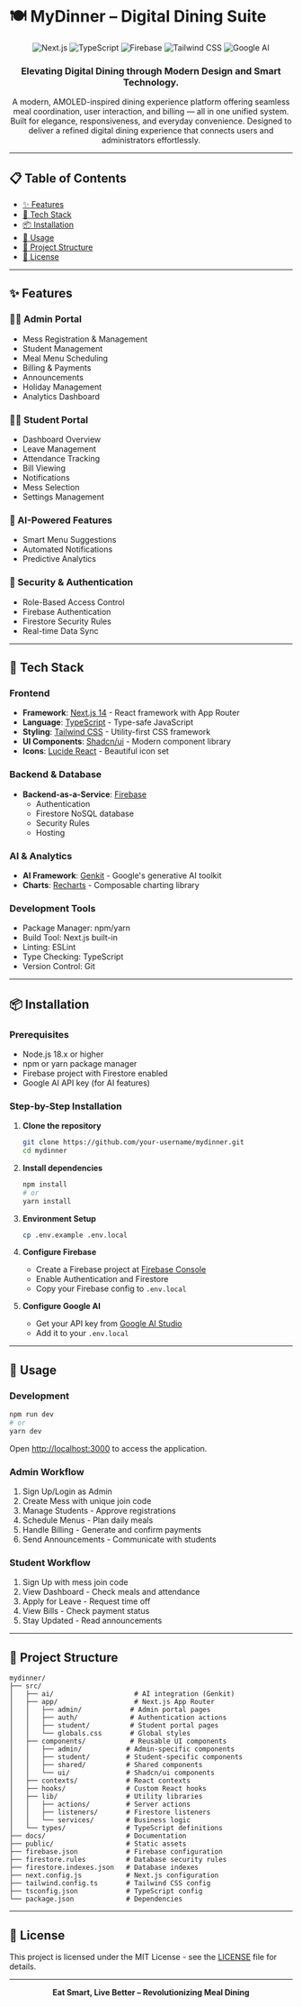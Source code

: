 # 🍽️ MyDinner – Digital Dining Suite

<div align="center">
  <img src="https://img.shields.io/badge/Next.js-000000?style=for-the-badge&logo=next.js&logoColor=white" alt="Next.js" />
  <img src="https://img.shields.io/badge/TypeScript-007ACC?style=for-the-badge&logo=typescript&logoColor=white" alt="TypeScript" />
  <img src="https://img.shields.io/badge/Firebase-FFCA28?style=for-the-badge&logo=firebase&logoColor=black" alt="Firebase" />
  <img src="https://img.shields.io/badge/Tailwind_CSS-38B2AC?style=for-the-badge&logo=tailwind-css&logoColor=white" alt="Tailwind CSS" />
  <img src="https://img.shields.io/badge/Google_AI-4285F4?style=for-the-badge&logo=google&logoColor=white" alt="Google AI" />
</div>

<div align="center">
  <h3>Elevating Digital Dining through Modern Design and Smart Technology.</h3>
  <p>A modern, AMOLED-inspired dining experience platform offering seamless meal coordination, user interaction, and billing — all in one unified system. Built for elegance, responsiveness, and everyday convenience. Designed to deliver a refined digital dining experience that connects users and administrators effortlessly.</p>
</div>

---

## 📋 Table of Contents

- [✨ Features](#-features)
- [🚀 Tech Stack](#-tech-stack)
- [📦 Installation](#-installation)
- [🚀 Usage](#-usage)
- [📁 Project Structure](#-project-structure)
- [📄 License](#-license)

---

## ✨ Features

### 👨‍💼 Admin Portal
- Mess Registration & Management
- Student Management
- Meal Menu Scheduling
- Billing & Payments
- Announcements
- Holiday Management
- Analytics Dashboard

### 👨‍🎓 Student Portal
- Dashboard Overview
- Leave Management
- Attendance Tracking
- Bill Viewing
- Notifications
- Mess Selection
- Settings Management

### 🤖 AI-Powered Features
- Smart Menu Suggestions
- Automated Notifications
- Predictive Analytics

### 🔐 Security & Authentication
- Role-Based Access Control
- Firebase Authentication
- Firestore Security Rules
- Real-time Data Sync

---

## 🚀 Tech Stack

### Frontend
- **Framework**: [Next.js 14](https://nextjs.org/) - React framework with App Router
- **Language**: [TypeScript](https://www.typescriptlang.org/) - Type-safe JavaScript
- **Styling**: [Tailwind CSS](https://tailwindcss.com/) - Utility-first CSS framework
- **UI Components**: [Shadcn/ui](https://ui.shadcn.com/) - Modern component library
- **Icons**: [Lucide React](https://lucide.dev/) - Beautiful icon set

### Backend & Database
- **Backend-as-a-Service**: [Firebase](https://firebase.google.com/)
  - Authentication
  - Firestore NoSQL database
  - Security Rules
  - Hosting

### AI & Analytics
- **AI Framework**: [Genkit](https://genkit.dev/) - Google's generative AI toolkit
- **Charts**: [Recharts](https://recharts.org/) - Composable charting library

### Development Tools
- Package Manager: npm/yarn
- Build Tool: Next.js built-in
- Linting: ESLint
- Type Checking: TypeScript
- Version Control: Git

---

## 📦 Installation

### Prerequisites
- Node.js 18.x or higher
- npm or yarn package manager
- Firebase project with Firestore enabled
- Google AI API key (for AI features)

### Step-by-Step Installation

1. **Clone the repository**
   ```bash
   git clone https://github.com/your-username/mydinner.git
   cd mydinner
   ```

2. **Install dependencies**
   ```bash
   npm install
   # or
   yarn install
   ```

3. **Environment Setup**
   ```bash
   cp .env.example .env.local
   ```

4. **Configure Firebase**
   - Create a Firebase project at [Firebase Console](https://console.firebase.google.com/)
   - Enable Authentication and Firestore
   - Copy your Firebase config to `.env.local`

5. **Configure Google AI**
   - Get your API key from [Google AI Studio](https://makersuite.google.com/app/apikey)
   - Add it to your `.env.local`

---

## 🚀 Usage

### Development
```bash
npm run dev
# or
yarn dev
```

Open [http://localhost:3000](http://localhost:3000) to access the application.

### Admin Workflow
1. Sign Up/Login as Admin
2. Create Mess with unique join code
3. Manage Students - Approve registrations
4. Schedule Menus - Plan daily meals
5. Handle Billing - Generate and confirm payments
6. Send Announcements - Communicate with students

### Student Workflow
1. Sign Up with mess join code
2. View Dashboard - Check meals and attendance
3. Apply for Leave - Request time off
4. View Bills - Check payment status
5. Stay Updated - Read announcements

---

## 📁 Project Structure

```
mydinner/
├── src/
│   ├── ai/                    # AI integration (Genkit)
│   ├── app/                   # Next.js App Router
│   │   ├── admin/            # Admin portal pages
│   │   ├── auth/             # Authentication actions
│   │   ├── student/          # Student portal pages
│   │   └── globals.css       # Global styles
│   ├── components/           # Reusable UI components
│   │   ├── admin/           # Admin-specific components
│   │   ├── student/         # Student-specific components
│   │   ├── shared/          # Shared components
│   │   └── ui/              # Shadcn/ui components
│   ├── contexts/            # React contexts
│   ├── hooks/               # Custom React hooks
│   ├── lib/                 # Utility libraries
│   │   ├── actions/         # Server actions
│   │   ├── listeners/       # Firestore listeners
│   │   └── services/        # Business logic
│   └── types/               # TypeScript definitions
├── docs/                    # Documentation
├── public/                  # Static assets
├── firebase.json            # Firebase configuration
├── firestore.rules          # Database security rules
├── firestore.indexes.json   # Database indexes
├── next.config.js           # Next.js configuration
├── tailwind.config.ts       # Tailwind CSS config
├── tsconfig.json            # TypeScript config
└── package.json             # Dependencies
```

---

## 📄 License

This project is licensed under the MIT License - see the [LICENSE](LICENSE) file for details.

---

<div align="center">
  <p><strong>Eat Smart, Live Better – Revolutionizing Meal Dining</strong></p>
</div>
